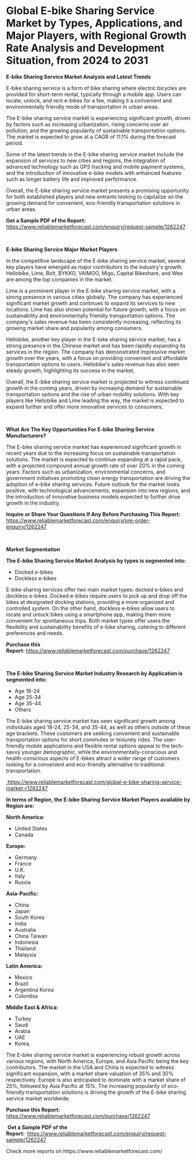 <p><h1>Global E-bike Sharing Service Market by Types, Applications, and Major Players, with Regional Growth Rate Analysis and Development Situation, from 2024 to 2031</h1></p><p><strong>E-bike Sharing Service Market Analysis and Latest Trends</strong></p>
<p><p>E-bike sharing service is a form of bike sharing where electric bicycles are provided for short-term rental, typically through a mobile app. Users can locate, unlock, and rent e-bikes for a fee, making it a convenient and environmentally friendly mode of transportation in urban areas.</p><p>The E-bike sharing service market is experiencing significant growth, driven by factors such as increasing urbanization, rising concerns over air pollution, and the growing popularity of sustainable transportation options. The market is expected to grow at a CAGR of 11.1% during the forecast period.</p><p>Some of the latest trends in the E-bike sharing service market include the expansion of services to new cities and regions, the integration of advanced technology such as GPS tracking and mobile payment systems, and the introduction of innovative e-bike models with enhanced features such as longer battery life and improved performance.</p><p>Overall, the E-bike sharing service market presents a promising opportunity for both established players and new entrants looking to capitalize on the growing demand for convenient, eco-friendly transportation solutions in urban areas.</p></p>
<p><strong>Get a Sample PDF of the Report:&nbsp;</strong> <a href="https://www.reliablemarketforecast.com/enquiry/request-sample/1262247">https://www.reliablemarketforecast.com/enquiry/request-sample/1262247</a></p>
<p>&nbsp;</p>
<p><strong>E-bike Sharing Service Major Market Players</strong></p>
<p><p>In the competitive landscape of the E-bike sharing service market, several key players have emerged as major contributors to the industry's growth. Hellobike, Lime, Bolt, BYKKO, VAIMOO, Migo, Capital Bikeshare, and Wee are among the top companies in the market. </p><p>Lime is a prominent player in the E-bike sharing service market, with a strong presence in various cities globally. The company has experienced significant market growth and continues to expand its services to new locations. Lime has also shown potential for future growth, with a focus on sustainability and environmentally friendly transportation options. The company's sales revenue has been consistently increasing, reflecting its growing market share and popularity among consumers.</p><p>Hellobike, another key player in the E-bike sharing service market, has a strong presence in the Chinese market and has been rapidly expanding its services in the region. The company has demonstrated impressive market growth over the years, with a focus on providing convenient and affordable transportation options to users. Hellobike's sales revenue has also seen steady growth, highlighting its success in the market.</p><p>Overall, the E-bike sharing service market is projected to witness continued growth in the coming years, driven by increasing demand for sustainable transportation options and the rise of urban mobility solutions. With key players like Hellobike and Lime leading the way, the market is expected to expand further and offer more innovative services to consumers.</p></p>
<p>&nbsp;</p>
<p><strong>What Are The Key Opportunities For E-bike Sharing Service Manufacturers?</strong></p>
<p><p>The E-bike sharing service market has experienced significant growth in recent years due to the increasing focus on sustainable transportation solutions. The market is expected to continue expanding at a rapid pace, with a projected compound annual growth rate of over 20% in the coming years. Factors such as urbanization, environmental concerns, and government initiatives promoting clean energy transportation are driving the adoption of e-bike sharing services. Future outlook for the market looks positive, with technological advancements, expansion into new regions, and the introduction of innovative business models expected to further drive growth in the industry.</p></p>
<p><strong>Inquire or Share Your Questions If Any Before Purchasing This Report:</strong> <a href="https://www.reliablemarketforecast.com/enquiry/pre-order-enquiry/1262247">https://www.reliablemarketforecast.com/enquiry/pre-order-enquiry/1262247</a></p>
<p>&nbsp;</p>
<p><strong>Market Segmentation</strong></p>
<p><strong>The E-bike Sharing Service Market Analysis by types is segmented into:</strong></p>
<p><ul><li>Docked e-bikes</li><li>Dockless e-bikes</li></ul></p>
<p><p>E-bike sharing services offer two main market types: docked e-bikes and dockless e-bikes. Docked e-bikes require users to pick up and drop off the bikes at designated docking stations, providing a more organized and controlled system. On the other hand, dockless e-bikes allow users to locate and unlock bikes using a smartphone app, making them more convenient for spontaneous trips. Both market types offer users the flexibility and sustainability benefits of e-bike sharing, catering to different preferences and needs.</p></p>
<p><strong>Purchase this Report:&nbsp;</strong><a href="https://www.reliablemarketforecast.com/purchase/1262247">https://www.reliablemarketforecast.com/purchase/1262247</a></p>
<p>&nbsp;</p>
<p><strong>The E-bike Sharing Service Market Industry Research by Application is segmented into:</strong></p>
<p><ul><li>Age 18-24</li><li>Age 25-34</li><li>Age 35-44</li><li>Others</li></ul></p>
<p><p>The E-bike sharing service market has seen significant growth among individuals aged 18-24, 25-34, and 35-44, as well as others outside of these age brackets. These customers are seeking convenient and sustainable transportation options for short commutes or leisurely rides. The user-friendly mobile applications and flexible rental options appeal to the tech-savvy younger demographic, while the environmentally-conscious and health-conscious aspects of E-bikes attract a wider range of customers looking for a convenient and eco-friendly alternative to traditional transportation.</p></p>
<p><a href="https://www.reliablemarketforecast.com/global-e-bike-sharing-service-market-r1262247">&nbsp;https://www.reliablemarketforecast.com/global-e-bike-sharing-service-market-r1262247</a></p>
<p><strong>In terms of Region, the E-bike Sharing Service Market Players available by Region are:</strong></p>
<p>
    <p> <strong> North America: </strong>
        <ul>
            <li>United States</li>
            <li>Canada</li>
        </ul>
        </p> 
    <p> <strong> Europe: </strong>
        <ul>
            <li>Germany</li>
            <li>France</li>
            <li>U.K.</li>
            <li>Italy</li>
            <li>Russia</li>
        </ul>
        </p> 
    <p> <strong> Asia-Pacific: </strong>
        <ul>
            <li>China</li>
            <li>Japan</li>
            <li>South Korea</li>
            <li>India</li>
            <li>Australia</li>
            <li>China Taiwan</li>
            <li>Indonesia</li>
            <li>Thailand</li>
            <li>Malaysia</li>
        </ul>
        </p> 
    <p> <strong> Latin America: </strong>
        <ul>
            <li>Mexico</li>
            <li>Brazil</li>
            <li>Argentina Korea</li>
            <li>Colombia</li>
        </ul>
        </p> 
    <p> <strong> Middle East & Africa: </strong>
        <ul>
            <li>Turkey</li>
            <li>Saudi</li>
            <li>Arabia</li>
            <li>UAE</li>
            <li>Korea</li>
        </ul>
    </p>
    </p>
<p><p>The E-bike sharing service market is experiencing robust growth across various regions, with North America, Europe, and Asia Pacific being the key contributors. The market in the USA and China is expected to witness significant expansion, with a market share valuation of 35% and 30% respectively. Europe is also anticipated to dominate with a market share of 25%, followed by Asia Pacific at 15%. The increasing popularity of eco-friendly transportation solutions is driving the growth of the E-bike sharing service market worldwide.</p></p>
<p><strong>Purchase this Report: </strong><a href="https://www.reliablemarketforecast.com/purchase/1262247">https://www.reliablemarketforecast.com/purchase/1262247</a></p>
<p>&nbsp;<strong>Get a Sample PDF of the Report:&nbsp;&nbsp;</strong><a href="https://www.reliablemarketforecast.com/enquiry/request-sample/1262247">https://www.reliablemarketforecast.com/enquiry/request-sample/1262247</a></p>
<p><strong></strong></p>
<p>Check more reports on https://www.reliablemarketforecast.com/</p>